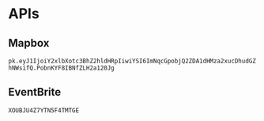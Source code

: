 # APIs
## Mapbox
``pk.eyJ1IjoiY2xlbXotc3BhZ2hldHRpIiwiYSI6ImNqcGpobjQ2ZDA1dHMza2xucDhudGZhNWsifQ.PobnKYF8IBNfZLH2a120Jg``
## EventBrite
``XOUBJU4Z7YTN5F4TMTGE``
